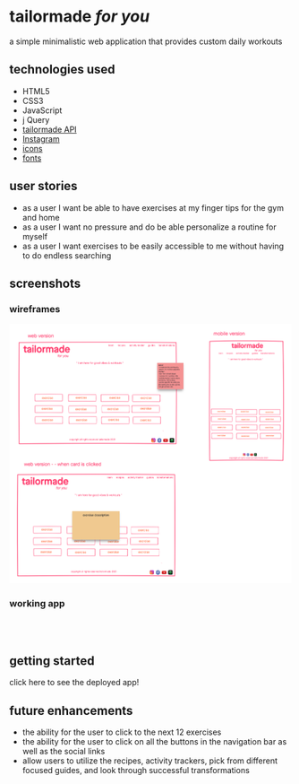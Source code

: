 # tailormade *for you* 

a simple minimalistic web application that provides custom daily workouts

## technologies used

* HTML5
* CSS3
* JavaScript
* j Query
* [tailormade API]("https://wger.de/api/v2/exercise/")
* [Instagram](https://www.instagram.com/)
* [icons](https://fontawesome.com/icons?d=gallery&p=2)
* [fonts](https://fonts.google.com/)

## user stories
* as a user I want be able to have exercises at my finger tips for the gym and home
* as a user I want no pressure and do be able personalize a routine for myself
* as a user I want exercises to be easily accessible to me without having to do endless searching

## screenshots
### wireframes
![tailormade wireframe](imgs/tailormade.png)
### working app
<br>
<br>

## getting started

click here to see the deployed app!

## future enhancements
* the ability for the user to click to the next 12 exercises
* the ability for the user to click on all the buttons in the navigation bar as well as the social links
* allow users to utilize the recipes, activity trackers, pick from different focused guides, and look through successful transformations





